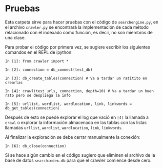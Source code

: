 # Pruebas

Esta carpeta sirve para hacer pruebas con el código de `searchengine.py`, en el archivo `crawler.py` se encontrará la implementación de cada método relacionado con el indexado como función, es decir, no son miembros de una clase.

Para probar el código por primera vez, se sugiere escribir los siguientes comandos en el REPL de ipython:

```
In [1]: from crawler import *

In [2]: connection = db_connect(test_db)

In [3]: db_create_tables(connection) # Va a tardar un ratitito en crearlas

In [4]: crawl(test_urls, connection, depth=10) # Va a tardar un buen rato pero se despliega la info

In [5]: urllist, wordlist, wordlocation, link, linkwords = db_get_tables(connection)
```

Después de esto se puede explorar el log que vació en `[4]` la llamada a `crawl` o explorar la información almacenada en las tablas con las listas llamadas `urllist`, `wordlist`, `wordlocation`, `link`, `linkwords`.

Al finalizar la exploración se debe cerrar manualmente la conexión:

```
In [6]: db_close(connection)
```

Si se hace algún cambio en el código sugiero que eliminen el archivo de la base de datos `searchindex.db` para que el crawler comience desde cero.
